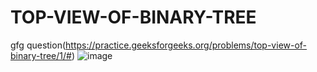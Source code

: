 # TOP-VIEW-OF-BINARY-TREE
gfg question(https://practice.geeksforgeeks.org/problems/top-view-of-binary-tree/1/#)
![image](https://user-images.githubusercontent.com/102652030/172302547-3b8ba136-f9e0-4075-a726-46229e2460c1.png)
